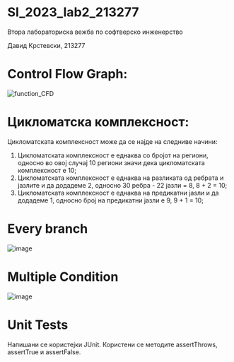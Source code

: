 # SI_2023_lab2_213277

Втора лабораториска вежба по софтверско инженерство

Давид Крстевски, 213277

# Control Flow Graph:

![function_CFD](https://github.com/krstevsk1/SI_2023_lab2_213277/assets/126797851/e3e16798-a8ff-4e1f-b3d2-1197a7c96844)

# Цикломатска комплексност:

Цикломатската комплексност може да се најде на следниве начини:
1) Цикломатската комплексност е еднаква со бројот на региони, односно во овој случај 10 региони значи дека цикломатската комплексност е 10;
2) Цикломатската комплексност е еднаква на разликата од ребрата и јазлите и да додадеме 2, односно 30 ребрa - 22 јазли = 8, 8 + 2 = 10;
3) Цикломатската комплексност е еднаква на предикатни јаѕли и да додадеме 1, односно број на предикатни јазли е 9, 9 + 1 = 10;

# Every branch

![image](https://github.com/krstevsk1/SI_2023_lab2_213277/assets/126797851/fd99cc8b-0052-4ef1-8232-adc778b6f196)

# Multiple Condition

![image](https://github.com/krstevsk1/SI_2023_lab2_213277/assets/126797851/9c0b655b-b9a0-444b-b23e-6e872d60a52e)

# Unit Tests

Напишани се користејки JUnit. Користени се методите assertThrows, assertTrue и assertFalse.
